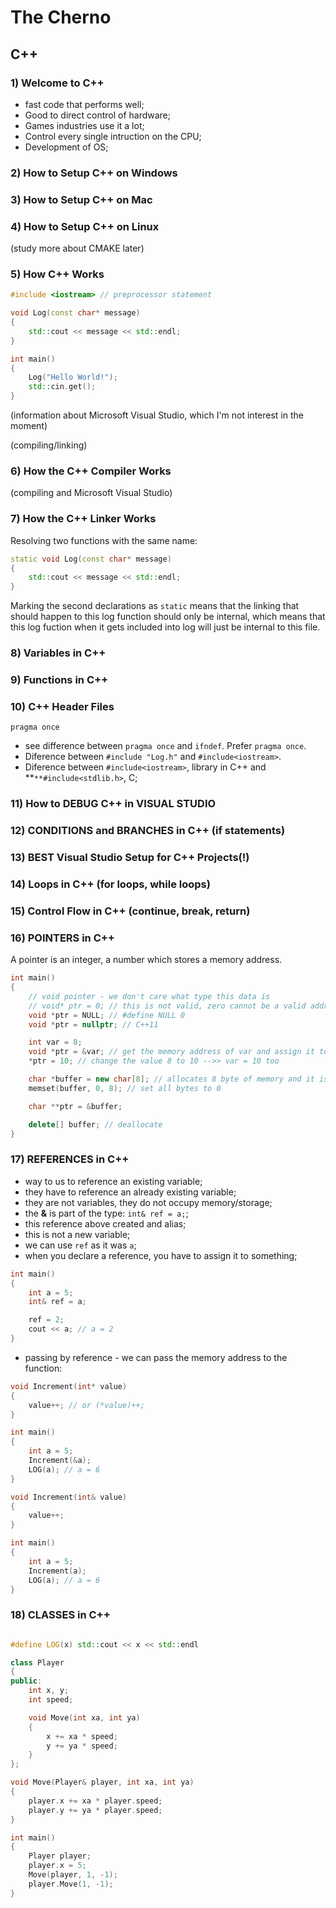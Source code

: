 # The Cherno

## C++

### 1) Welcome to C++

- fast code that performs well;
- Good to direct control of hardware;
- Games industries use it a lot;
- Control every single intruction on the CPU;
- Development of OS;

### 2) How to Setup C++ on Windows

### 3) How to Setup C++ on Mac

### 4) How to Setup C++ on Linux

(study more about CMAKE later)

### 5) How C++ Works

```C++
#include <iostream> // preprocessor statement

void Log(const char* message)
{
    std::cout << message << std::endl;
}

int main()
{
    Log("Hello World!");
    std::cin.get();
}
```

(information about Microsoft Visual Studio, which I'm not interest in the moment)

(compiling/linking)

### 6) How the C++ Compiler Works

(compiling and Microsoft Visual Studio)

### 7) How the C++ Linker Works

Resolving two functions with the same name:

```C++
static void Log(const char* message)
{
    std::cout << message << std::endl;
}
```

Marking the second declarations as ```static``` means that the linking that should happen to this log function should only be internal, which means that this log fuction when it gets included into log will just be internal to this file.

### 8) Variables in C++

### 9) Functions in C++

### 10) C++ Header Files

```pragma once```

- see difference between ```pragma once``` and ```ifndef```. Prefer ```pragma once```.
- Diference between ```#include "Log.h"``` and ```#include<iostream>```.
- Diference between ```#include<iostream>```, library in C++ and **```**#include<stdlib.h>```, C;

### 11) How to DEBUG C++ in VISUAL STUDIO

### 12) CONDITIONS and BRANCHES in C++ (if statements)

### 13) BEST Visual Studio Setup for C++ Projects(!)

### 14) Loops in C++ (for loops, while loops)

### 15) Control Flow in C++ (continue, break, return)

### 16) POINTERS in C++

A pointer is an integer, a number which stores a memory address.

```C++
int main()
{
    // void pointer - we don't care what type this data is
    // void* ptr = 0; // this is not valid, zero cannot be a valid address
    void *ptr = NULL; // #define NULL 0
    void *ptr = nullptr; // C++11

    int var = 8;
    void *ptr = &var; // get the memory address of var and assign it to a pointer
    *ptr = 10; // change the value 8 to 10 -->> var = 10 too

    char *buffer = new char[8]; // allocates 8 byte of memory and it is returning a pointer to the beginning of that block of memory
    memset(buffer, 0, 8); // set all bytes to 0

    char **ptr = &buffer;

    delete[] buffer; // deallocate
}
```

### 17) REFERENCES in C++

- way to us to reference an existing variable;
- they have to reference an already existing variable;
- they are not variables, they do not occupy memory/storage;
- the **&** is part of the type: ```int& ref = a;```;
- this reference above created and alias;
- this is not a new variable;
- we can use ```ref``` as it was ```a```;
- when you declare a reference, you have to assign it to something;

```C++
int main()
{
    int a = 5;
    int& ref = a;

    ref = 2;
    cout << a; // a = 2
}
```

- passing by reference - we can pass the memory address to the function:

```C++
void Increment(int* value)
{
    value++; // or (*value)++;
}

int main()
{
    int a = 5;
    Increment(&a);
    LOG(a); // a = 6
}
```

```C++
void Increment(int& value)
{
    value++;
}

int main()
{
    int a = 5;
    Increment(a);
    LOG(a); // a = 6
}
```

### 18) CLASSES in C++

```C++

#define LOG(x) std::cout << x << std::endl

class Player
{
public:
    int x, y;
    int speed;

    void Move(int xa, int ya)
    {
        x += xa * speed;
        y += ya * speed;
    }
};

void Move(Player& player, int xa, int ya)
{
    player.x += xa * player.speed;
    player.y += ya * player.speed;
}

int main()
{
    Player player;
    player.x = 5;
    Move(player, 1, -1);
    player.Move(1, -1);
}
```